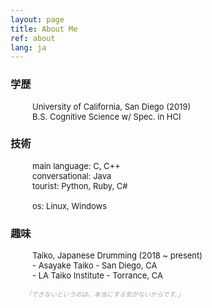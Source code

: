 ```yaml
---
layout: page
title: About Me
ref: about
lang: ja
---
```


<div class="code">
<h3>学歴</h3>
<ul style="padding-left: 35px; font-size: 13px">
University of California, San Diego  (2019)<br>
 B.S. Cognitive Science w/ Spec. in HCI
</ul>
</div>

<div class="code">
<h3>技術</h3>
<ul style="padding-left: 35px; font-size: 13px">
main language: C, C++ <br>
conversational: Java <br>
tourist: Python, Ruby, C#
<br>
<br>
os: Linux, Windows
</ul>
</div>

<div class="code">
<h3>趣味</h3>
<ul style="padding-left: 35px; font-size: 13px">
Taiko, Japanese Drumming (2018 ~ present) <br>
- Asayake Taiko - San Diego, CA <br>
- LA Taiko Institute - Torrance, CA
</ul>
</div>

<div class="divider"></div>

<ul class="center">
<span style="color: #a4a4a4; font-style: italic;font-size: 10px">
「できないというのは、本当にする気がないからです。」
</span>
</ul>
